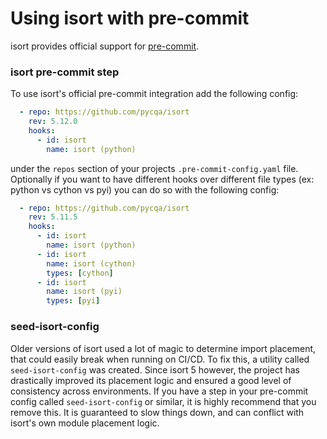 Using isort with pre-commit
========

isort provides official support for [pre-commit](https://pre-commit.com/).

### isort pre-commit step

To use isort's official pre-commit integration add the following config:

```yaml
  - repo: https://github.com/pycqa/isort
    rev: 5.12.0
    hooks:
      - id: isort
        name: isort (python)
```

under the `repos` section of your projects `.pre-commit-config.yaml` file.  Optionally if you want to have different hooks
over different file types (ex: python vs cython vs pyi) you can do so with the following config:

```yaml
  - repo: https://github.com/pycqa/isort
    rev: 5.11.5
    hooks:
      - id: isort
        name: isort (python)
      - id: isort
        name: isort (cython)
        types: [cython]
      - id: isort
        name: isort (pyi)
        types: [pyi]
```

### seed-isort-config

Older versions of isort used a lot of magic to determine import placement, that could easily break when running on CI/CD.
To fix this, a utility called `seed-isort-config` was created. Since isort 5 however, the project has drastically improved its placement
logic and ensured a good level of consistency across environments.
If you have a step in your pre-commit config called `seed-isort-config` or similar, it is highly recommend that you remove this.
It is guaranteed to slow things down, and can conflict with isort's own module placement logic.
